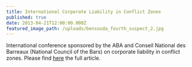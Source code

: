 ```yaml
---
title: International Corporate Liability in Conflict Zones
published: true
date: 2013-04-21T12:00:00.000Z
featured_image_path: /uploads/bensouda_fourth_suspect_2.jpg
---
```



International conference sponsored by the ABA and Conseil National des Barreaux (National Council of the Bars) on corporate liability in conflict zones. Please find [here](https://www.international-criminal-justice-today.org/news/international-corporate-liability-in-conflict-zones/) the full article.